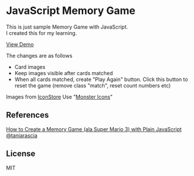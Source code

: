 # JavaScript Memory Game

This is just sample Memory Game with JavaScript.  
I created this for my learning.  

[View Demo](https://chocolat5.github.io/javascript-memory-game/)

The changes are as follows

* Card images
* Keep images visible after cards matched
* When all cards matched, create "Play Again" button. Click this button to reset the game (remove class "match", reset count numbers etc)

Images from [IconStore](https://iconstore.co)
Use "[Monster Icons](https://iconstore.co/icons/monster-icons/)"

## References

[How to Create a Memory Game (ala Super Mario 3) with Plain JavaScript](https://www.taniarascia.com/how-to-create-a-memory-game-super-mario-with-plain-javascript/)  
[@taniarascia](https://github.com/taniarascia)


## License

MIT
